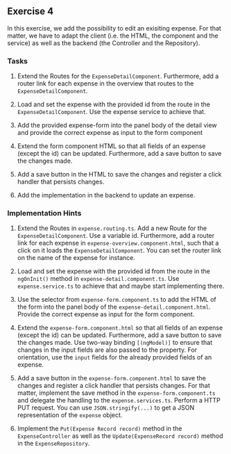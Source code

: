 ## Exercise 4 ##

In this exercise, we add the possibility to edit an exisiting expense. For that matter, we have to adapt the client (i.e. the HTML, the component and the service) as well as the backend (the Controller and the Repository).


### Tasks ###

1. Extend the Routes for the `ExpenseDetailComponent`. Furthermore, add a router link for each expense in the overview that routes to the `ExpenseDetailComponent`.

2. Load and set the expense with the provided id from the route in the `ExpenseDetailComponent`. Use the expense service to achieve that.

3. Add the provided expense-form into the panel body of the detail view and provide the correct expense as input to the form component

4. Extend the form component HTML so that all fields of an expense (except the id) can be updated. Furthermore, add a save button to save the changes made. 

5. Add a save button in the HTML to save the changes and register a click handler that persists changes. 

6. Add the implementation in the backend to update an expense.

### Implementation Hints ###

1. Extend the Routes in `expense.routing.ts`. Add a new Route for the `ExpenseDetailComponent`. Use a variable id. Furthermore, add a router link for each expense in `expense-overview.component.html`, such that a click on it loads the `ExpenseDetailComponent`. You can set the router link on the name of the expense for instance.

2. Load and set the expense with the provided id from the route in the `ngOnInit()` method in `expense-detail.component.ts`. Use `expense.service.ts` to achieve that and maybe start implementing there.

3. Use the selector from `expense-form.component.ts` to add the HTML of the form into the panel body of the `expense-detail.component.html`. Provide the correct expense as input for the form component.

4. Extend the `expense-form.component.html` so that all fields of an expense (except the id) can be updated. Furthermore, add a save button to save the changes made. Use two-way binding `[(ngModel)]` to ensure that changes in the input fields are also passed to the property. For orientation, use the `input` fields for the already provided fields of an expense.

5. Add a save button in the `expense-form.component.html` to save the changes and register a click handler that persists changes. For that matter, implement the save method in the `expense-form.component.ts` and delegate the handling to the `expense.services.ts`. Perform a HTTP PUT request. You can use `JSON.stringify(...)` to get a JSON representation of the `expense` object.

6. Implement the `Put(Expense Record record)` method in the `ExpenseController` as well as the `Update(ExpenseRecord record)` method in the `ExpenseRepository`.